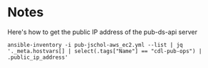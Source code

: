 

# Notes

Here's how to get the public IP address of the pub-ds-api server

`ansible-inventory -i pub-jschol-aws_ec2.yml --list | jq '._meta.hostvars[] | select(.tags["Name"] == "cdl-pub-ops") | .public_ip_address'`
